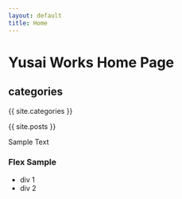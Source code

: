 ```yaml
---
layout: default
title: Home
---
```


Yusai Works Home Page
===

categories
---

{{ site.categories }}

{{ site.posts }}

<p id='id-sample' class='class-sample'>Sample Text</p>

### Flex Sample

<ul class='flex-parent'>
  <li class='flex-child'>div 1</li>
  <li class='flex-child'>div 2</li>
</ul>
